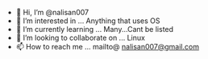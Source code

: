 - 👋 Hi, I’m @nalisan007
- 👀 I’m interested in ... Anything that uses OS
- 🌱 I’m currently learning ... Many...Cant be listed
- 💞️ I’m looking to collaborate on ... Linux
- 📫 How to reach me ... mailto@ nalisan007@gmail.com

<!---
nalisan007/nalisan007 is a ✨ special ✨ repository because its `README.md` (this file) appears on your GitHub profile.
You can click the Preview link to take a look at your changes.
--->
